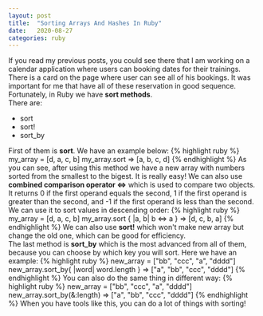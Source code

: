 ```yaml
---
layout: post
title:  "Sorting Arrays And Hashes In Ruby"
date:   2020-08-27
categories: ruby
---
```

If you read my previous posts, you could see there that I am working on a calendar application where users can booking dates for their trainings. There is a card on the page where user can see all of his bookings. It was important for me that have all of these reservation in good sequence. Fortunately, in Ruby we have <b>sort methods</b>.<br>
There are:
<ul class="list">
  <li>sort</li>
  <li>sort!</li>
  <li>sort_by</li>
</ul>
First of them is <b>sort</b>. We have an example below:
{% highlight ruby %}
my_array = [d, a, c, b]
my_array.sort
=> [a, b, c, d]
{% endhighlight %}
As you can see, after using this method we have a new array with numbers sorted from the smallest to the bigest. It is really easy! We can also use <b>combined comparison operator <=></b> which is used to compare two objects. It returns 0 if the first operand equals the second, 1 if the first operand is greater than the second, and -1 if the first operand is less than the second. We can use it to sort values in descending order:
{% highlight ruby %}
my_array = [d, a, c, b]
my_array.sort { |a, b| b <=> a } 
=> [d, c, b, a]
{% endhighlight %}
We can also use <b>sort!</b> which won't make new array but change the old one, which can be good for efficiency.<br>
The last method is <b>sort_by</b> which is the most advanced from all of them, because you can choose by which key you will sort. Here we have an example:
{% highlight ruby %}
new_array = ["bb", "ccc", "a", "dddd"]
new_array.sort_by{ |word| word.length }
=> ["a", "bb", "ccc", "dddd"]
{% endhighlight %}
You can also do the same thing in different way: 
{% highlight ruby %}
new_array = ["bb", "ccc", "a", "dddd"]
new_array.sort_by(&:length)
=> ["a", "bb", "ccc", "dddd"]
{% endhighlight %}
When you have tools like this, you can do a lot of things with sorting!
